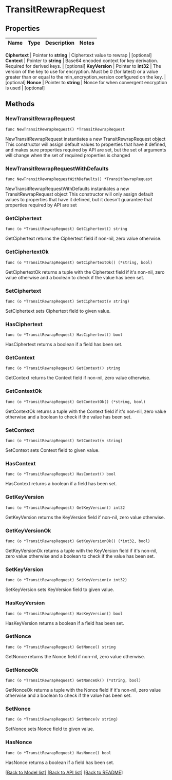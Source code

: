 # TransitRewrapRequest


## Properties

Name | Type | Description | Notes
------------ | ------------- | ------------- | -------------


**Ciphertext** | Pointer to **string** | Ciphertext value to rewrap | [optional] 
**Context** | Pointer to **string** | Base64 encoded context for key derivation. Required for derived keys. | [optional] 
**KeyVersion** | Pointer to **int32** | The version of the key to use for encryption. Must be 0 (for latest) or a value greater than or equal to the min_encryption_version configured on the key. | [optional] 
**Nonce** | Pointer to **string** | Nonce for when convergent encryption is used | [optional] 



## Methods


### NewTransitRewrapRequest

`func NewTransitRewrapRequest() *TransitRewrapRequest`

NewTransitRewrapRequest instantiates a new TransitRewrapRequest object
This constructor will assign default values to properties that have it defined,
and makes sure properties required by API are set, but the set of arguments
will change when the set of required properties is changed

### NewTransitRewrapRequestWithDefaults

`func NewTransitRewrapRequestWithDefaults() *TransitRewrapRequest`

NewTransitRewrapRequestWithDefaults instantiates a new TransitRewrapRequest object
This constructor will only assign default values to properties that have it defined,
but it doesn't guarantee that properties required by API are set


### GetCiphertext

`func (o *TransitRewrapRequest) GetCiphertext() string`

GetCiphertext returns the Ciphertext field if non-nil, zero value otherwise.

### GetCiphertextOk

`func (o *TransitRewrapRequest) GetCiphertextOk() (*string, bool)`

GetCiphertextOk returns a tuple with the Ciphertext field if it's non-nil, zero value otherwise
and a boolean to check if the value has been set.

### SetCiphertext

`func (o *TransitRewrapRequest) SetCiphertext(v string)`

SetCiphertext sets Ciphertext field to given value.


### HasCiphertext

`func (o *TransitRewrapRequest) HasCiphertext() bool`

HasCiphertext returns a boolean if a field has been set.




### GetContext

`func (o *TransitRewrapRequest) GetContext() string`

GetContext returns the Context field if non-nil, zero value otherwise.

### GetContextOk

`func (o *TransitRewrapRequest) GetContextOk() (*string, bool)`

GetContextOk returns a tuple with the Context field if it's non-nil, zero value otherwise
and a boolean to check if the value has been set.

### SetContext

`func (o *TransitRewrapRequest) SetContext(v string)`

SetContext sets Context field to given value.


### HasContext

`func (o *TransitRewrapRequest) HasContext() bool`

HasContext returns a boolean if a field has been set.




### GetKeyVersion

`func (o *TransitRewrapRequest) GetKeyVersion() int32`

GetKeyVersion returns the KeyVersion field if non-nil, zero value otherwise.

### GetKeyVersionOk

`func (o *TransitRewrapRequest) GetKeyVersionOk() (*int32, bool)`

GetKeyVersionOk returns a tuple with the KeyVersion field if it's non-nil, zero value otherwise
and a boolean to check if the value has been set.

### SetKeyVersion

`func (o *TransitRewrapRequest) SetKeyVersion(v int32)`

SetKeyVersion sets KeyVersion field to given value.


### HasKeyVersion

`func (o *TransitRewrapRequest) HasKeyVersion() bool`

HasKeyVersion returns a boolean if a field has been set.




### GetNonce

`func (o *TransitRewrapRequest) GetNonce() string`

GetNonce returns the Nonce field if non-nil, zero value otherwise.

### GetNonceOk

`func (o *TransitRewrapRequest) GetNonceOk() (*string, bool)`

GetNonceOk returns a tuple with the Nonce field if it's non-nil, zero value otherwise
and a boolean to check if the value has been set.

### SetNonce

`func (o *TransitRewrapRequest) SetNonce(v string)`

SetNonce sets Nonce field to given value.


### HasNonce

`func (o *TransitRewrapRequest) HasNonce() bool`

HasNonce returns a boolean if a field has been set.









[[Back to Model list]](../README.md#documentation-for-models) [[Back to API list]](../README.md#documentation-for-api-endpoints) [[Back to README]](../README.md)


